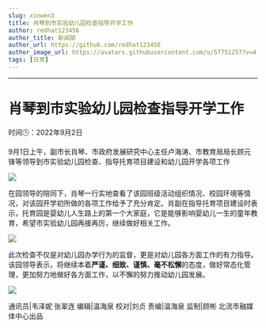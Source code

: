 ```yaml
---
slug: xinwen3
title: 肖琴到市实验幼儿园检查指导开学工作
author: redhat123456
author_title: 新闻部
author_url: https://github.com/redhat123456
author_image_url: https://avatars.githubusercontent.com/u/57751257?v=4
tags: [日常]
---
```

---

# 肖琴到市实验幼儿园检查指导开学工作

时间🕒：2022年9月2日

9月1日上午，副市长肖琴、市政府发展研究中心主任卢海涛、市教育局局长顾元锋等领导到市实验幼儿园检查、指导托育项目建设和幼儿园开学各项工作

![](https://gusteau-prod.xinhuaapp.com/material/original/image/2022/09/02/03Dlj0jg_1662105095360.jpg?x-oss-process=image/format,jpg/crop,x_0,y_54,w_1440,h_864/quality,q_80/resize,w_750/watermark,image_bWVkaWFjbG91ZC93YXRlcm1hcmsvMTUvMTEwMTQ3LnBuZz94LW9zcy1wcm9jZXNzPWltYWdlL3Jlc2l6ZSxQXzMwIA,t_80,g_se,x_10,y_10)

在园领导的陪同下，肖琴一行实地查看了该园班级活动组织情况、校园环境等情况，对该园开学初所做的各项工作给予了充分肯定。肖副在指导托育项目建设时表示，托育园是婴幼儿人生路上的第一个大家庭，它是能够影响婴幼儿一生的童年教育，希望市实验幼儿园再接再厉，继续做好相关工作。

![](https://gusteau-prod.xinhuaapp.com/material/original/image/2022/09/02/g6787kXZ_1662105116448.jpg?x-oss-process=image/format,jpg/crop,x_0,y_49,w_1620,h_972/quality,q_80/resize,w_750/watermark,image_bWVkaWFjbG91ZC93YXRlcm1hcmsvMTUvMTEwMTQ3LnBuZz94LW9zcy1wcm9jZXNzPWltYWdlL3Jlc2l6ZSxQXzMwIA,t_80,g_se,x_10,y_10)

此次检查不仅是对幼儿园办学行为的监督，更是对幼儿园各方面工作的有力指导。该园领导表示，将继续本着**严谨、细致、谨慎、毫不松懈**的态度，做好常态化管理，更加努力地做好各方面工作，以不懈的努力推动幼儿园发展。

![](https://gusteau-prod.xinhuaapp.com/material/original/image/2022/09/02/fp7qrrcN_1662105128790.jpg?x-oss-process=image/format,jpg/crop,x_0,y_102,w_1620,h_972/quality,q_80/resize,w_750/watermark,image_bWVkaWFjbG91ZC93YXRlcm1hcmsvMTUvMTEwMTQ3LnBuZz94LW9zcy1wcm9jZXNzPWltYWdlL3Jlc2l6ZSxQXzMwIA,t_80,g_se,x_10,y_10)

通讯员|韦泽妮 张翠连
编辑|温海泉
校对|刘贞
责编|温海泉
监制|顾彬
北流市融媒体中心出品

